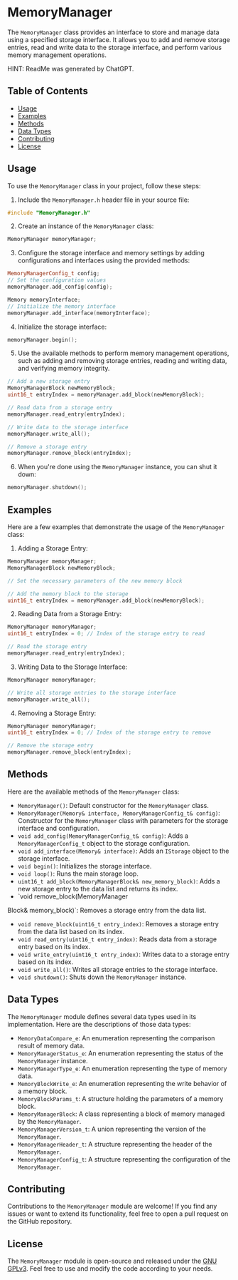 # MemoryManager

The `MemoryManager` class provides an interface to store and manage data using a specified storage interface. It allows you to add and remove storage entries, read and write data to the storage interface, and perform various memory management operations.

HINT: ReadMe was generated by ChatGPT. 

## Table of Contents

- [Usage](#usage)
- [Examples](#examples)
- [Methods](#methods)
- [Data Types](#data-types)
- [Contributing](#contributing)
- [License](#license)

## Usage

To use the `MemoryManager` class in your project, follow these steps:

1. Include the `MemoryManager.h` header file in your source file:

```cpp
#include "MemoryManager.h"
```

2. Create an instance of the `MemoryManager` class:

```cpp
MemoryManager memoryManager;
```

3. Configure the storage interface and memory settings by adding configurations and interfaces using the provided methods:

```cpp
MemoryManagerConfig_t config;
// Set the configuration values
memoryManager.add_config(config);

Memory memoryInterface;
// Initialize the memory interface
memoryManager.add_interface(memoryInterface);
```

4. Initialize the storage interface:

```cpp
memoryManager.begin();
```

5. Use the available methods to perform memory management operations, such as adding and removing storage entries, reading and writing data, and verifying memory integrity.

```cpp
// Add a new storage entry
MemoryManagerBlock newMemoryBlock;
uint16_t entryIndex = memoryManager.add_block(newMemoryBlock);

// Read data from a storage entry
memoryManager.read_entry(entryIndex);

// Write data to the storage interface
memoryManager.write_all();

// Remove a storage entry
memoryManager.remove_block(entryIndex);
```

6. When you're done using the `MemoryManager` instance, you can shut it down:

```cpp
memoryManager.shutdown();
```

## Examples

Here are a few examples that demonstrate the usage of the `MemoryManager` class:

1. Adding a Storage Entry:

```cpp
MemoryManager memoryManager;
MemoryManagerBlock newMemoryBlock;

// Set the necessary parameters of the new memory block

// Add the memory block to the storage
uint16_t entryIndex = memoryManager.add_block(newMemoryBlock);
```

2. Reading Data from a Storage Entry:

```cpp
MemoryManager memoryManager;
uint16_t entryIndex = 0; // Index of the storage entry to read

// Read the storage entry
memoryManager.read_entry(entryIndex);
```

3. Writing Data to the Storage Interface:

```cpp
MemoryManager memoryManager;

// Write all storage entries to the storage interface
memoryManager.write_all();
```

4. Removing a Storage Entry:

```cpp
MemoryManager memoryManager;
uint16_t entryIndex = 0; // Index of the storage entry to remove

// Remove the storage entry
memoryManager.remove_block(entryIndex);
```

## Methods

Here are the available methods of the `MemoryManager` class:

- `MemoryManager()`: Default constructor for the `MemoryManager` class.
- `MemoryManager(Memory& interface, MemoryManagerConfig_t& config)`: Constructor for the `MemoryManager` class with parameters for the storage interface and configuration.
- `void add_config(MemoryManagerConfig_t& config)`: Adds a `MemoryManagerConfig_t` object to the storage configuration.
- `void add_interface(Memory& interface)`: Adds an `IStorage` object to the storage interface.
- `void begin()`: Initializes the storage interface.
- `void loop()`: Runs the main storage loop.
- `uint16_t add_block(MemoryManagerBlock& new_memory_block)`: Adds a new storage entry to the data list and returns its index.
- `void remove_block(MemoryManager

Block& memory_block)`: Removes a storage entry from the data list.
- `void remove_block(uint16_t entry_index)`: Removes a storage entry from the data list based on its index.
- `void read_entry(uint16_t entry_index)`: Reads data from a storage entry based on its index.
- `void write_entry(uint16_t entry_index)`: Writes data to a storage entry based on its index.
- `void write_all()`: Writes all storage entries to the storage interface.
- `void shutdown()`: Shuts down the `MemoryManager` instance.

## Data Types

The `MemoryManager` module defines several data types used in its implementation. Here are the descriptions of those data types:

- `MemoryDataCompare_e`: An enumeration representing the comparison result of memory data.
- `MemoryManagerStatus_e`: An enumeration representing the status of the `MemoryManager` instance.
- `MemoryManagerType_e`: An enumeration representing the type of memory data.
- `MemoryBlockWrite_e`: An enumeration representing the write behavior of a memory block.
- `MemoryBlockParams_t`: A structure holding the parameters of a memory block.
- `MemoryManagerBlock`: A class representing a block of memory managed by the `MemoryManager`.
- `MemoryManagerVersion_t`: A union representing the version of the `MemoryManager`.
- `MemoryManagerHeader_t`: A structure representing the header of the `MemoryManager`.
- `MemoryManagerConfig_t`: A structure representing the configuration of the `MemoryManager`.

## Contributing

Contributions to the `MemoryManager` module are welcome! If you find any issues or want to extend its functionality, feel free to open a pull request on the GitHub repository.

## License

The `MemoryManager` module is open-source and released under the [GNU GPLv3](https://github.com/example-user/memory-manager/blob/main/LICENSE). Feel free to use and modify the code according to your needs.